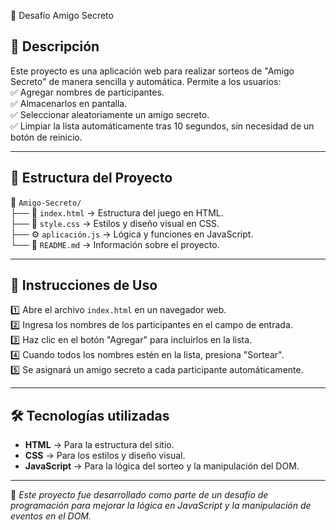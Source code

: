 
🎁 Desafío Amigo Secreto  

## 📌 Descripción  
Este proyecto es una aplicación web para realizar sorteos de "Amigo Secreto" de manera sencilla y automática. Permite a los usuarios:  
✅ Agregar nombres de participantes.  
✅ Almacenarlos en pantalla.  
✅ Seleccionar aleatoriamente un amigo secreto.  
✅ Limpiar la lista automáticamente tras 10 segundos, sin necesidad de un botón de reinicio.  

---

## 📁 Estructura del Proyecto  
📂 `Amigo-Secreto/`  
├── 📜 `index.html` → Estructura del juego en HTML.  
├── 🎨 `style.css` → Estilos y diseño visual en CSS.  
├── ⚙️ `aplicación.js` → Lógica y funciones en JavaScript.  
└── 📄 `README.md` → Información sobre el proyecto.  

---

## 🚀 Instrucciones de Uso  
1️⃣ Abre el archivo `index.html` en un navegador web.  
2️⃣ Ingresa los nombres de los participantes en el campo de entrada.  
3️⃣ Haz clic en el botón "Agregar" para incluirlos en la lista.  
4️⃣ Cuando todos los nombres estén en la lista, presiona "Sortear".  
5️⃣ Se asignará un amigo secreto a cada participante automáticamente.  

---

## 🛠️ Tecnologías utilizadas  
- **HTML** → Para la estructura del sitio.  
- **CSS** → Para los estilos y diseño visual.  
- **JavaScript** → Para la lógica del sorteo y la manipulación del DOM.  

---

📌 *Este proyecto fue desarrollado como parte de un desafío de programación para mejorar la lógica en JavaScript y la manipulación de eventos en el DOM.*  
